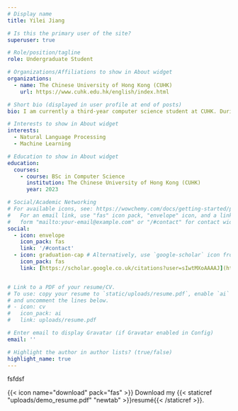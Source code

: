 ```yaml
---
# Display name
title: Yilei Jiang

# Is this the primary user of the site?
superuser: true

# Role/position/tagline
role: Undergraduate Student

# Organizations/Affiliations to show in About widget
organizations:
  - name: The Chinese University of Hong Kong (CUHK)
    url: https://www.cuhk.edu.hk/english/index.html

# Short bio (displayed in user profile at end of posts)
bio: I am currently a third-year computer science student at CUHK. During my undergraduate study, I have explored various research topics, incluidng multi-agent systems, adversarial machine learning, computer vision and natural language processing (NLP). I am especially interested in NLP and hope to continue my postgraduate research on the topic. My goal is to become a computational linguist in the future.

# Interests to show in About widget
interests:
  - Natural Language Processing
  - Machine Learning

# Education to show in About widget
education:
  courses:
    - course: BSc in Computer Science
      institution: The Chinese University of Hong Kong (CUHK)
      year: 2023

# Social/Academic Networking
# For available icons, see: https://wowchemy.com/docs/getting-started/page-builder/#icons
#   For an email link, use "fas" icon pack, "envelope" icon, and a link in the
#   form "mailto:your-email@example.com" or "/#contact" for contact widget.
social:
  - icon: envelope
    icon_pack: fas
    link: '/#contact'
  - icon: graduation-cap # Alternatively, use `google-scholar` icon from `ai` icon pack
    icon_pack: fas
    link: [https://scholar.google.co.uk/citations?user=sIwtMXoAAAAJ](https://scholar.google.com/citations?user=N4Du5-cAAAAJ&hl=zh-TW)


# Link to a PDF of your resume/CV.
# To use: copy your resume to `static/uploads/resume.pdf`, enable `ai` icons in `params.toml`,
# and uncomment the lines below.
# - icon: cv
#   icon_pack: ai
#   link: uploads/resume.pdf

# Enter email to display Gravatar (if Gravatar enabled in Config)
email: ''

# Highlight the author in author lists? (true/false)
highlight_name: true
---
```

fsfdsf


{{< icon name="download" pack="fas" >}} Download my {{< staticref "uploads/demo_resume.pdf" "newtab" >}}resumé{{< /staticref >}}.
